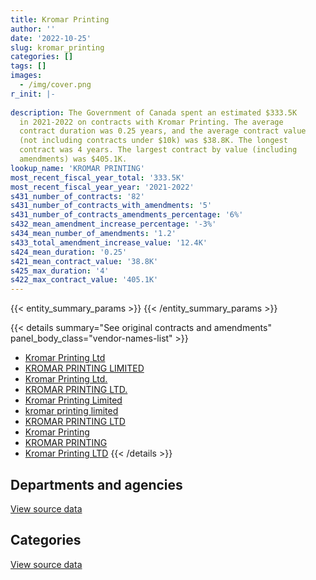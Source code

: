 ```yaml
---
title: Kromar Printing
author: ''
date: '2022-10-25'
slug: kromar_printing
categories: []
tags: []
images:
  - /img/cover.png
r_init: |-
  
description: The Government of Canada spent an estimated $333.5K
  in 2021-2022 on contracts with Kromar Printing. The average
  contract duration was 0.25 years, and the average contract value
  (not including contracts under $10k) was $38.8K. The longest
  contract was 4 years. The largest contract by value (including
  amendments) was $405.1K.
lookup_name: 'KROMAR PRINTING'
most_recent_fiscal_year_total: '333.5K'
most_recent_fiscal_year_year: '2021-2022'
s431_number_of_contracts: '82'
s431_number_of_contracts_with_amendments: '5'
s431_number_of_contracts_amendments_percentage: '6%'
s432_mean_amendment_increase_percentage: '-3%'
s434_mean_number_of_amendments: '1.2'
s433_total_amendment_increase_value: '12.4K'
s424_mean_duration: '0.25'
s421_mean_contract_value: '38.8K'
s425_max_duration: '4'
s422_max_contract_value: '405.1K'
---
```


<script src="/rmarkdown-libs/htmlwidgets/htmlwidgets.js"></script>
<link href="/rmarkdown-libs/datatables-css/datatables-crosstalk.css" rel="stylesheet" />
<script src="/rmarkdown-libs/datatables-binding/datatables.js"></script>
<script src="/rmarkdown-libs/jquery/jquery-3.6.0.min.js"></script>
<link href="/rmarkdown-libs/dt-core-bootstrap/css/dataTables.bootstrap.min.css" rel="stylesheet" />
<link href="/rmarkdown-libs/dt-core-bootstrap/css/dataTables.bootstrap.extra.css" rel="stylesheet" />
<script src="/rmarkdown-libs/dt-core-bootstrap/js/jquery.dataTables.min.js"></script>
<script src="/rmarkdown-libs/dt-core-bootstrap/js/dataTables.bootstrap.min.js"></script>
<link href="/rmarkdown-libs/crosstalk/css/crosstalk.min.css" rel="stylesheet" />
<script src="/rmarkdown-libs/crosstalk/js/crosstalk.min.js"></script>
<script src="/rmarkdown-libs/htmlwidgets/htmlwidgets.js"></script>
<link href="/rmarkdown-libs/datatables-css/datatables-crosstalk.css" rel="stylesheet" />
<script src="/rmarkdown-libs/datatables-binding/datatables.js"></script>
<script src="/rmarkdown-libs/jquery/jquery-3.6.0.min.js"></script>
<link href="/rmarkdown-libs/dt-core-bootstrap/css/dataTables.bootstrap.min.css" rel="stylesheet" />
<link href="/rmarkdown-libs/dt-core-bootstrap/css/dataTables.bootstrap.extra.css" rel="stylesheet" />
<script src="/rmarkdown-libs/dt-core-bootstrap/js/jquery.dataTables.min.js"></script>
<script src="/rmarkdown-libs/dt-core-bootstrap/js/dataTables.bootstrap.min.js"></script>
<link href="/rmarkdown-libs/crosstalk/css/crosstalk.min.css" rel="stylesheet" />
<script src="/rmarkdown-libs/crosstalk/js/crosstalk.min.js"></script>

{{< entity_summary_params >}}
{{< /entity_summary_params >}}

{{< details summary="See original contracts and amendments" panel_body_class="vendor-names-list" >}}
- [Kromar Printing Ltd](https://search.open.canada.ca/en/ct/?sort=contract_value_f%20desc&page=1&search_text=%22Kromar%20Printing%20Ltd%22)
- [KROMAR PRINTING LIMITED](https://search.open.canada.ca/en/ct/?sort=contract_value_f%20desc&page=1&search_text=%22KROMAR%20PRINTING%20LIMITED%22)
- [Kromar Printing Ltd.](https://search.open.canada.ca/en/ct/?sort=contract_value_f%20desc&page=1&search_text=%22Kromar%20Printing%20Ltd.%22)
- [KROMAR PRINTING LTD.](https://search.open.canada.ca/en/ct/?sort=contract_value_f%20desc&page=1&search_text=%22KROMAR%20PRINTING%20LTD.%22)
- [Kromar Printing Limited](https://search.open.canada.ca/en/ct/?sort=contract_value_f%20desc&page=1&search_text=%22Kromar%20Printing%20Limited%22)
- [kromar printing limited](https://search.open.canada.ca/en/ct/?sort=contract_value_f%20desc&page=1&search_text=%22kromar%20printing%20limited%22)
- [KROMAR PRINTING LTD](https://search.open.canada.ca/en/ct/?sort=contract_value_f%20desc&page=1&search_text=%22KROMAR%20PRINTING%20LTD%22)
- [Kromar Printing](https://search.open.canada.ca/en/ct/?sort=contract_value_f%20desc&page=1&search_text=%22Kromar%20Printing%22)
- [KROMAR PRINTING](https://search.open.canada.ca/en/ct/?sort=contract_value_f%20desc&page=1&search_text=%22KROMAR%20PRINTING%22)
- [Kromar Printing LTD](https://search.open.canada.ca/en/ct/?sort=contract_value_f%20desc&page=1&search_text=%22Kromar%20Printing%20LTD%22)
{{< /details >}}

## Departments and agencies

<div id="htmlwidget-1" style="width:100%;height:auto;" class="datatables html-widget"></div>
<script type="application/json" data-for="htmlwidget-1">{"x":{"style":"bootstrap","filter":"none","vertical":false,"data":[["<a href=\"/departments/cra-arc/\">Canada Revenue Agency<\/a>","<a href=\"/departments/csc-scc/\">Correctional Service of Canada<\/a>","<a href=\"/departments/dnd-mdn/\">National Defence<\/a>","<a href=\"/departments/elections/\">Elections Canada<\/a>","<a href=\"/departments/isc-sac/\">Indigenous Services Canada<\/a>","<a href=\"/departments/pc/\">Parks Canada<\/a>","<a href=\"/departments/pwgsc-tpsgc/\">Public Services and Procurement Canada<\/a>","<a href=\"/departments/statcan/\">Statistics Canada<\/a>","<a href=\"/departments/tc/\">Transport Canada<\/a>"],[261727.16,42827,19017.91,200537.05,null,81577.05,13991.25,42469.17,null],[157197.52,null,null,528957.25,null,198961.08,14957.25,null,405139.92],[275669.15,null,24939.1,null,null,61119.1,60952.5,59892,null],[42190.42,84750,95405.78,null,22853.25,41097.72,47250,null,null]],"container":"<table class=\"table table-striped table-hover row-border order-column display\">\n  <thead>\n    <tr>\n      <th>Department<\/th>\n      <th>2018-2019<\/th>\n      <th>2019-2020<\/th>\n      <th>2020-2021<\/th>\n      <th>2021-2022<\/th>\n    <\/tr>\n  <\/thead>\n<\/table>","options":{"order":[[4,"desc"]],"pageLength":10,"autoWidth":true,"columnDefs":[{"targets":1,"render":"function(data, type, row, meta) {\n    return type !== 'display' ? data : DTWidget.formatCurrency(data, \"$\", 2, 3, \",\", \".\", true, null);\n  }"},{"targets":2,"render":"function(data, type, row, meta) {\n    return type !== 'display' ? data : DTWidget.formatCurrency(data, \"$\", 2, 3, \",\", \".\", true, null);\n  }"},{"targets":3,"render":"function(data, type, row, meta) {\n    return type !== 'display' ? data : DTWidget.formatCurrency(data, \"$\", 2, 3, \",\", \".\", true, null);\n  }"},{"targets":4,"render":"function(data, type, row, meta) {\n    return type !== 'display' ? data : DTWidget.formatCurrency(data, \"$\", 2, 3, \",\", \".\", true, null);\n  }"},{"width":"16%","targets":[1,2,3,4]},{"className":"dt-right","targets":[1,2,3,4]}],"orderClasses":false}},"evals":["options.columnDefs.0.render","options.columnDefs.1.render","options.columnDefs.2.render","options.columnDefs.3.render"],"jsHooks":[]}</script>
<p class="text-right">
<a href="https://github.com/GoC-Spending/contracts-data/tree/main/data/out/vendors/kromar_printing/summary_by_fiscal_year_by_department.csv" class="source-data-link btn btn-link">View source data</a>
</p>

## Categories

<div id="htmlwidget-2" style="width:100%;height:auto;" class="datatables html-widget"></div>
<script type="application/json" data-for="htmlwidget-2">{"x":{"style":"bootstrap","filter":"none","vertical":false,"data":[["<a href=\"/categories/office_management/\">Office management<\/a>","<a href=\"/categories/industrial_products_and_services/\">Industrial products and services<\/a>"],[662146.59,null],[1305213.02,null],[482571.85,null],[311849.97,21697.2]],"container":"<table class=\"table table-striped table-hover row-border order-column display\">\n  <thead>\n    <tr>\n      <th>Category<\/th>\n      <th>2018-2019<\/th>\n      <th>2019-2020<\/th>\n      <th>2020-2021<\/th>\n      <th>2021-2022<\/th>\n    <\/tr>\n  <\/thead>\n<\/table>","options":{"order":[[4,"desc"]],"dom":"t","pageLength":30,"autoWidth":true,"columnDefs":[{"targets":1,"render":"function(data, type, row, meta) {\n    return type !== 'display' ? data : DTWidget.formatCurrency(data, \"$\", 2, 3, \",\", \".\", true, null);\n  }"},{"targets":2,"render":"function(data, type, row, meta) {\n    return type !== 'display' ? data : DTWidget.formatCurrency(data, \"$\", 2, 3, \",\", \".\", true, null);\n  }"},{"targets":3,"render":"function(data, type, row, meta) {\n    return type !== 'display' ? data : DTWidget.formatCurrency(data, \"$\", 2, 3, \",\", \".\", true, null);\n  }"},{"targets":4,"render":"function(data, type, row, meta) {\n    return type !== 'display' ? data : DTWidget.formatCurrency(data, \"$\", 2, 3, \",\", \".\", true, null);\n  }"},{"width":"16%","targets":[1,2,3,4]},{"className":"dt-right","targets":[1,2,3,4]}],"orderClasses":false,"lengthMenu":[10,25,30,50,100]}},"evals":["options.columnDefs.0.render","options.columnDefs.1.render","options.columnDefs.2.render","options.columnDefs.3.render"],"jsHooks":[]}</script>
<p class="text-right">
<a href="https://github.com/GoC-Spending/contracts-data/tree/main/data/out/vendors/kromar_printing/summary_by_fiscal_year_by_category.csv" class="source-data-link btn btn-link">View source data</a>
</p>
